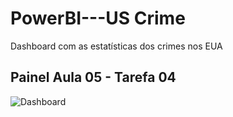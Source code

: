 # PowerBI---US Crime
Dashboard com as estatísticas dos crimes nos EUA

## Painel Aula 05 - Tarefa 04
![Dashboard](https://github.com/celsobrf/PowerBI-US_Crime/blob/main/Dashboard_US_Crime.png?raw=true)

